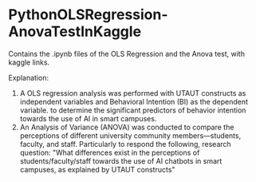 # PythonOLSRegression-AnovaTestInKaggle
Contains the .ipynb files of the OLS Regression and the Anova test, with kaggle links.

Explanation: 
1) A OLS regression analysis was performed with UTAUT constructs as independent variables and Behavioral Intention (BI) as the dependent variable. to determine the significant predictors of behavior intention towards the use of AI in smart campuses. 
2) An Analysis of Variance (ANOVA) was conducted to compare the perceptions of different university community members—students, faculty, and staff. Particularly to respond the following, research question: "What differences exist in the perceptions of students/faculty/staff towards the use of AI chatbots in smart campuses, as explained by UTAUT constructs"
